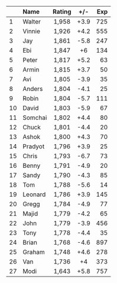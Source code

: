 | |Name|Rating|+/-|Exp|
|-|:---|:----:|:-:|--:|
|1|Walter|1,958|+3.9|725|
|2|Vinnie|1,926|+4.2|555|
|3|Jay|1,861|-5.8|247|
|4|Ebi|1,847|+6|134|
|5|Peter|1,817|+5.2|63|
|6|Armin|1,815|+3.7|50|
|7|Avi|1,805|-3.9|35|
|8|Anders|1,804|-4.1|25|
|9|Robin|1,804|-5.7|111|
|10|David|1,803|-5.9|67|
|11|Somchai|1,802|+4.4|80|
|12|Chuck|1,801|-4.4|20|
|13|Ashok|1,800|+4.3|70|
|14|Pradyot|1,796|+3.9|25|
|15|Chris|1,793|-6.7|73|
|16|Benny|1,791|-4.9|20|
|17|Sandy|1,790|-4.3|85|
|18|Tom|1,788|-5.6|14|
|19|Leonard|1,786|+3.9|145|
|20|Gregg|1,784|-4.9|77|
|21|Majid|1,779|-4.2|65|
|22|John|1,779|-3.9|456|
|23|Tony|1,778|-4.4|35|
|24|Brian|1,768|-4.6|897|
|25|Graham|1,748|+4.6|278|
|26|Van|1,736|+4|373|
|27|Modi|1,643|+5.8|757|
